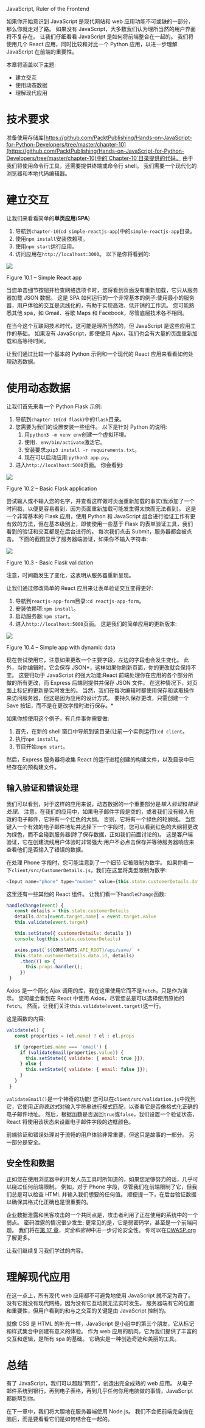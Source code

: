 JavaScript, Ruler of the Frontend

如果你开始意识到 JavaScript 是现代网站和 web 应用功能不可或缺的一部分，那么你就走对了路。 如果没有 JavaScript，大多数我们认为理所当然的用户界面将不复存在。 让我们仔细看看 JavaScript 是如何将前端整合在一起的。 我们将使用几个 React 应用，同时比较和对比一个 Python 应用，以进一步理解 JavaScript 在前端的重要性。

本章将涵盖以下主题:

*   建立交互
*   使用动态数据
*   理解现代应用

# 技术要求

准备使用存储库[https://github.com/PacktPublishing/Hands-on-JavaScript-for-Python-Developers/tree/master/chapter-10](https://github.com/PacktPublishing/Hands-on-JavaScript-for-Python-Developers/tree/master/chapter-10)中的`Chapter-10`目录提供的代码。 由于我们将使用命令行工具，还需要提供终端或命令行 shell。 我们需要一个现代化的浏览器和本地代码编辑器。

# 建立交互

让我们来看看简单的**单页应用**(**SPA**)

1.  导航到`chapter-10`(`cd simple-reactjs-app`)中的`simple-reactjs-app`目录。
2.  使用`npm install`安装依赖项。
3.  使用`npm start`运行应用。
4.  访问应用在`http://localhost:3000`。 以下是你将看到的:

![](img/2ab2abff-d8e7-4629-b096-18ce5772a770.png)

Figure 10.1 – Simple React app

当您单击细节按钮并检查网络选项卡时，您将看到页面没有重新加载，它只从服务器加载 JSON 数据。 这是 SPA 如何运行的一个非常基本的例子:使用最小的服务器，用户体验的交互是流线化的，有助于实现高效、低开销的工作流。 您可能熟悉其他 spa，如 Gmail、谷歌 Maps 和 Facebook，尽管底层技术各不相同。

在当今这个互联网技术时代，这可能是理所当然的，但 JavaScript 是这些应用工作的基础。 如果没有 JavaScript，即使使用 Ajax，我们也会有大量的页面重新加载和高等待时间。

让我们通过比较一个基本的 Python 示例和一个现代的 React 应用来看看如何处理动态数据。

# 使用动态数据

让我们首先来看一个 Python Flask 示例:

1.  导航到`chapter-10`(`cd flask`)中的`flask`目录。
2.  您需要为我们的设置安装一些组件。 以下是针对 Python 的说明:
    1.  用`python3 -m venv env`创建一个虚拟环境。
    2.  使用`. env/bin/activate`激活它。
    3.  安装要求:`pip3 install -r requirements.txt`。
    4.  现在可以启动应用:`python3 app.py`。
3.  进入`http://localhost:5000`页面。 你会看到:

![](img/2ca6bb7c-1df9-4cba-8575-cfb6ee5ad305.png)

Figure 10.2 – Basic Flask application

尝试输入或不输入您的名字，并查看这样做时页面重新加载的事实(我添加了一个时间戳，以便更容易看到，因为页面重新加载可能发生得太快而无法看到)。 这是一个非常基本的 Flask 应用，使用 Python 和 JavaScript 组合进行验证工作有更有效的方法，但在基本级别上，即使使用一些基于 Flask 的表单验证工具，我们看到的验证和交互都是在后台进行的。 每次我们点击 Submit，服务器都会被点击。 下面的截图显示了服务器端验证，如果你不输入字符串:

![](img/8928d486-d5e2-499b-81e1-a0f56af3f9c1.png)

Figure 10.3 - Basic Flask validation

注意，时间戳发生了变化，这表明从服务器重新呈现。

让我们通过修改简单的 React 应用来让表单验证交互变得更好:

1.  导航到`reactjs-app-form`目录:`cd reactjs-app-form`。
2.  安装依赖项:`npm install`。
3.  启动服务器:`npm start`。
4.  进入`http://localhost:5000`页面。 这是我们的简单应用的更新版本:

![](img/9536ba0a-56b9-4802-bca2-47e41675bbc8.png)

Figure 10.4 – Simple app with dynamic data

现在尝试使用它，注意如果更改一个主要字段，左边的字段也会发生变化。 此外，当你编辑时，它会保存 JSON*，这样如果你刷新页面，你的更改就会保持不变。 这要归功于 JavaScript 的强大功能:React 前端处理你在应用的各个部分所做的所有更改，而 Express 后端则提供并保存 JSON 文件。 在这种情况下，对页面上标记的更新是实时发生的。 当然，我们在每次编辑时都使用保存和读取操作来访问服务器，但这是因为应用的设计方式。 要持久保存更改，只需创建一个 Save 按钮，而不是在更改字段时进行保存。*

如果你想使用这个例子，有几件事你需要做:

1.  首先，在新的 shell 窗口中导航到该目录(让前一个实例运行):`cd client`。
2.  执行`npm install`。
3.  节目开始:`npm start`。

然后，Express 服务器将收集 React 的运行进程创建的构建文件，以及目录中已经存在的预构建文件。

## 输入验证和错误处理

我们可以看到，对于这样的应用来说，动态数据的一个重要部分是*输入验证*和*错误处理*。 注意，在我们的应用中，如果电子邮件字段是空的，或者我们没有输入有效的电子邮件，它将有一个红色的大纲。 否则，它将有一个绿色的轮廓线。 当您键入一个有效的电子邮件地址并选择下一个字段时，您可以看到红色的大纲将更改为绿色，而不会碰到服务器(除了保存数据，正如我们前面讨论的)。 这是客户端验证，它在创建流线用户体验时非常强大:用户不必点击保存并等待服务器响应来查看他们是否输入了错误的数据。

在处理 Phone 字段时，您可能注意到了一个细节:它被限制为数字。 如果你看一下`client/src/CustomerDetails.js`，我们在这里将类型限制为数字:

```js
<Input name="phone" type="number" value={this.state.customerDetails.data.phone || ''} onChange={this.handleChange} />
```

这里还有一些其他的 React 组件。 让我们看一下`handleChange`函数:

```js
handleChange(event) {
   const details = this.state.customerDetails
   details.data[event.target.name] = event.target.value
   this.validate(event.target)

   this.setState({ customerDetails: details })
   console.log(this.state.customerDetails)

   axios.post(`${CONSTANTS.API_ROOT}/api/save/` + 
   this.state.customerDetails.data.id, details)
     .then(() => {
       this.props.handler();
     })
 }
```

Axios 是一个简化 Ajax 调用的库，我在这里使用它而不是`fetch`，只是作为演示。 您可能会看到在 React 中使用 Axios，尽管您总是可以选择使用原始的`fetch`。 然而，让我们关注`this.validate(event.target)`这一行。

这是函数的内容:

```js
validate(el) {
   const properties = (el.name) ? el : el.props

   if (properties.name === 'email') {
     if (validateEmail(properties.value)) {
       this.setState({ validate: { email: true }});
     } else {
       this.setState({ validate: { email: false }});
     }
   }
 }
```

`validateEmail()`是一个神奇的功能! 您可以在`client/src/validation.js`中找到它，它使用*正则表达式*对输入字符串进行模式匹配，以查看它是否像格式化正确的电子邮件地址。 然后，根据函数是否返回`true`或`false`，我们设置一个验证状态，React 将使用该状态来设置电子邮件字段的边框颜色。

前端验证和错误处理对于流畅的用户体验非常重要，但这只是故事的一部分。 另一部分是安全。

## 安全性和数据

正如您在使用浏览器中的开发人员工具时所知道的，如果您足够努力的话，几乎可以绕过任何前端限制。 例如，对于 Phone 字段，尽管我们在前端限制了它，但我们总是可以检查 HTML 并输入我们想要的任何值。 顺便提一下，在后台验证数据以确保其格式化正确也是很重要的。

企业数据泄露和黑客攻击的一个共同点是，攻击者利用了正在使用的系统中的一个弱点。 密码泄露的情况很少发生; 更常见的是，它是弱密码学，甚至是一个前端问题。 我们将在[第 17 章](17.html)，*安全和密钥*中进一步讨论安全性。 你可以在[OWASP.org](https://OWASP.org)了解更多。

让我们继续复习我们学过的内容。

# 理解现代应用

在这一点上，所有现代 web 应用都不可避免地使用 JavaScript 就不足为奇了。 没有它就没有现代网络，因为没有它互动就无法实时发生。 服务器端有它的位置和重要性，但用户看到的和与之交互的关键是由 JavaScript 控制的。

就像 CSS 是 HTML 的补充一样，JavaScript 是小组中的第三个朋友，它从标记和样式集合中创建有意义的体验。 作为 web 应用的肌肉，它为我们提供了丰富的交互和逻辑，是所有 spa 的基础。 它确实是一种创造奇迹和美丽的工具。

# 总结

有了 JavaScript，我们可以超越“网页”，创造出完全成熟的 web 应用。 从电子邮件系统到银行，再到电子表格，再到几乎任何你用电脑做的事情，JavaScript 都能帮到你。

在下一章中，我们将大胆地在服务器端使用 Node.js。 我们不会把前端完全抛在脑后，而是要看看它们是如何结合在一起的。
